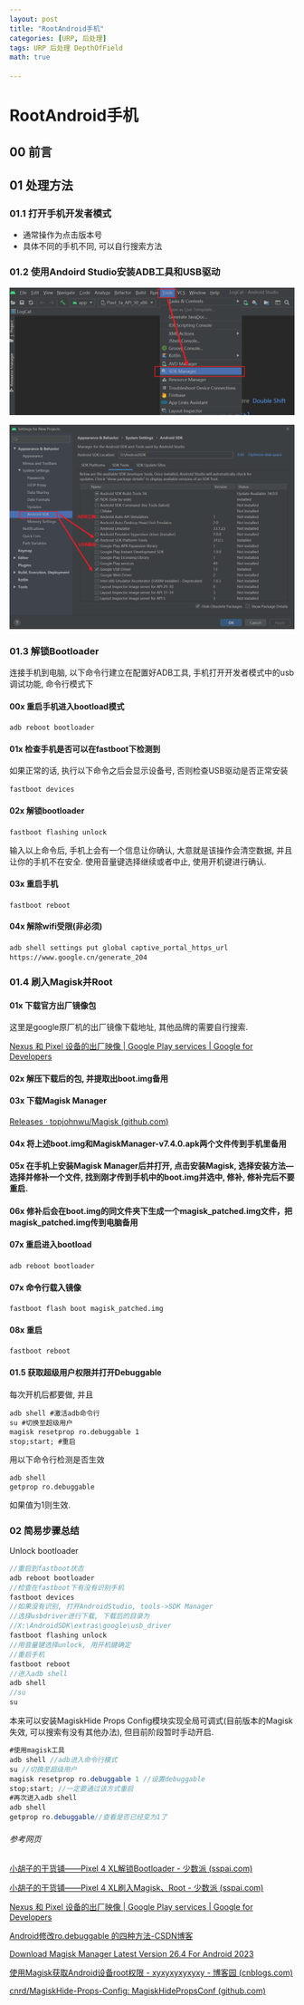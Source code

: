 ```yaml
---
layout: post
title: "RootAndroid手机"
categories: [URP, 后处理]
tags: URP 后处理 DepthOfField
math: true

---
```


# RootAndroid手机

## 00 前言

## 01 处理方法

### 01.1 打开手机开发者模式

- 通常操作为点击版本号
- 具体不同的手机不同, 可以自行搜索方法

### 01.2 使用Andoird Studio安装ADB工具和USB驱动

![image-20231205150355011](/assets/image/image-20231205150355011.png)

![image-20231205150600271](/assets/image/image-20231205150600271.png)

### 01.3 解锁Bootloader

连接手机到电脑, 以下命令行建立在配置好ADB工具, 手机打开开发者模式中的usb调试功能, 命令行模式下

#### 00x 重启手机进入bootload模式

`adb reboot bootloader`

#### 01x 检查手机是否可以在fastboot下检测到

如果正常的话, 执行以下命令之后会显示设备号, 否则检查USB驱动是否正常安装

`fastboot devices`

#### 02x 解锁bootloader

`fastboot flashing unlock`

输入以上命令后, 手机上会有一个信息让你确认, 大意就是该操作会清空数据, 并且让你的手机不在安全. 使用音量键选择继续或者中止, 使用开机键进行确认.

#### 03x 重启手机

`fastboot reboot`

#### 04x 解除wifi受限(非必须)

`adb shell settings put global captive_portal_https_url https://www.google.cn/generate_204`

### 01.4 刷入Magisk并Root

#### 01x 下载官方出厂镜像包

这里是google原厂机的出厂镜像下载地址, 其他品牌的需要自行搜索.

[Nexus 和 Pixel 设备的出厂映像  \| Google Play services  \| Google for Developers](https://developers.google.com/android/images?hl=zh-cn)

#### 02x 解压下载后的包, 并提取出boot.img备用

#### 03x 下载Magisk Manager

[Releases · topjohnwu/Magisk (github.com)](https://github.com/topjohnwu/Magisk/releases)

#### 04x 将上述boot.img和MagiskManager-v7.4.0.apk两个文件传到手机里备用

#### 05x 在手机上安装Magisk Manager后并打开, 点击安装Magisk, **选择安装方法**—**选择并修补一个文件**, 找到刚才传到手机中的boot.img并选中, 修补, 修补完后不要重启.

#### 06x 修补后会在boot.img的同文件夹下生成一个magisk_patched.img文件，把magisk_patched.img传到电脑备用

#### 07x 重启进入bootload

`adb reboot bootloader`

#### 07x 命令行载入镜像

`fastboot flash boot magisk_patched.img`

#### 08x 重启

`fastboot reboot`

#### 01.5 获取超级用户权限并打开Debuggable

每次开机后都要做, 并且

```
adb shell #激活adb命令行
su #切换至超级用户
magisk resetprop ro.debuggable 1
stop;start; #重启
```

用以下命令行检测是否生效

```
adb shell
getprop ro.debuggable
```

如果值为1则生效.

### 02 简易步骤总结

Unlock bootloader

```csharp
//重启到fastboot状态
adb reboot bootloader
//检查在fastboot下有没有识别手机
fastboot devices
//如果没有识别, 打开AndroidStudio, tools->SDK Manager
//选择usbdriver进行下载, 下载后的目录为
//X:\AndroidSDK\extras\google\usb_driver
fastboot flashing unlock
//用音量键选择unlock, 用开机键确定
//重启手机
fastboot reboot
//进入adb shell
adb shell
//su
su
```

本来可以安装MagiskHide Props Config模块实现全局可调式(目前版本的Magisk失效, 可以搜索有没有其他办法), 但目前阶段暂时手动开启.

```csharp
#使用magisk工具
adb shell //adb进入命令行模式
su //切换至超级用户
magisk resetprop ro.debuggable 1 //设置debuggable
stop;start; //一定要通过该方式重启
#再次进入adb shell
adb shell
getprop ro.debuggable//查看是否已经变为1了
```



###### 参考网页

[小胡子的干货铺——Pixel 4 XL解锁Bootloader - 少数派 (sspai.com)](https://sspai.com/post/57922)

[小胡子的干货铺——Pixel 4 XL刷入Magisk、Root - 少数派 (sspai.com)](https://sspai.com/post/57923#!)

[Nexus 和 Pixel 设备的出厂映像  \| Google Play services  \| Google for Developers](https://developers.google.com/android/images?hl=zh-cn)

[Android修改ro.debuggable 的四种方法-CSDN博客](https://blog.csdn.net/jinmie0193/article/details/111355867)

[Download Magisk Manager Latest Version 26.4 For Android 2023](https://magiskmanager.com/)

[使用Magisk获取Android设备root权限 - xyxyxyxyxyxy - 博客园 (cnblogs.com)](https://www.cnblogs.com/my1127/p/16133653.html)

[cnrd/MagiskHide-Props-Config: MagiskHidePropsConf (github.com)](https://github.com/cnrd/MagiskHide-Props-Config)
